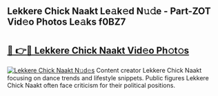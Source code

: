 ## Lekkere Chick Naakt Le𝚊k𝚎d N𝚞𝚍e - Part-ZOT Vid𝚎o Photos Le𝚊ks f0BZ7

# <h2><a href="http://fb8dn3.evod.top/?m=Lekkere+Chick+Naakt">🔗 👉🔴 Lekkere Chick Naakt Vid𝚎o Ph𝚘t𝚘s</a></h2>

[![Lekkere Chick Naakt N𝚞d𝚎s](https://i.imgur.com/8V9OHl7.gif)](http://fb8dn3.evod.top/?m=Lekkere+Chick+Naakt)
Content creator Lekkere Chick Naakt focusing on dance trends and lifestyle snippets. Public figures Lekkere Chick Naakt often face criticism for their political positions. 
